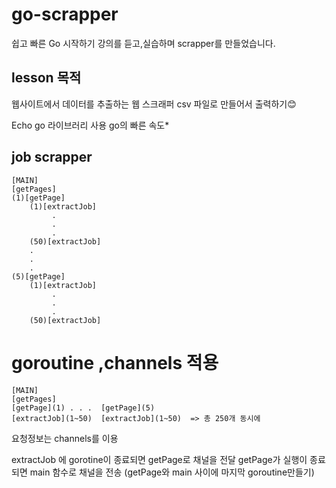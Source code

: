 # go-scrapper
쉽고 빠른 Go 시작하기 강의를 듣고,실습하며 scrapper를 만들었습니다.

## lesson 목적
웹사이트에서 데이터를 추출하는 웹 스크래퍼
csv 파일로 만들어서 출력하기😊

Echo go 라이브러리 사용
go의 빠른 속도*

## job scrapper
```
[MAIN]
[getPages]
(1)[getPage] 
    (1)[extractJob]
         .
         .
         .
    (50)[extractJob]
    .
    .
    .
(5)[getPage] 
    (1)[extractJob]
         .
         .
         .
    (50)[extractJob]
```
# goroutine ,channels 적용
```
[MAIN]
[getPages]
[getPage](1) . . .  [getPage](5)
[extractJob](1~50)  [extractJob](1~50)  => 총 250개 동시에         
```
요청정보는 channels를 이용

extractJob 에 gorotine이 종료되면 getPage로 채널을 전달
getPage가 실행이 종료되면 main 함수로 채널을 전송
(getPage와 main 사이에 마지막 goroutine만들기)